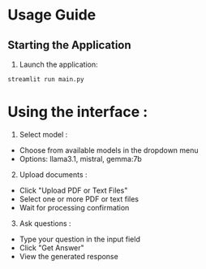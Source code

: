 # Usage Guide

## Starting the Application

1. Launch the application:
```bash
streamlit run main.py
```

# Using the interface : 
1. Select model  :
- Choose from available models in the dropdown menu
- Options: llama3.1, mistral, gemma:7b
  
2. Upload documents :
- Click "Upload PDF or Text Files"
- Select one or more PDF or text files
- Wait for processing confirmation
  
3. Ask questions :
- Type your question in the input field
- Click "Get Answer"
- View the generated response

